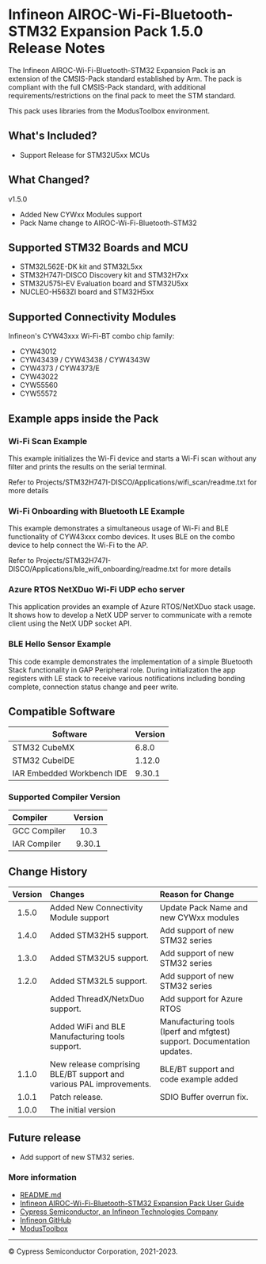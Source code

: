 # Infineon AIROC-Wi-Fi-Bluetooth-STM32 Expansion Pack 1.5.0 Release Notes
The Infineon AIROC-Wi-Fi-Bluetooth-STM32 Expansion Pack is an extension of the CMSIS-Pack standard established by Arm.
The pack is compliant with the full CMSIS-Pack standard, with additional requirements/restrictions
on the final pack to meet the STM standard.

This pack uses libraries from the ModusToolbox environment.

## What's Included?
* Support Release for STM32U5xx MCUs

## What Changed?

 v1.5.0
* Added New CYWxx Modules support
* Pack Name change to AIROC-Wi-Fi-Bluetooth-STM32

## Supported STM32 Boards and MCU
*  STM32L562E-DK kit and STM32L5xx
*  STM32H747I-DISCO Discovery kit and STM32H7xx
*  STM32U575I-EV Evaluation board and STM32U5xx
*  NUCLEO-H563ZI board and STM32H5xx

## Supported Connectivity Modules

Infineon's CYW43xxx Wi-Fi-BT combo chip family:
*  CYW43012
*  CYW43439 / CYW43438 / CYW4343W
*  CYW4373 / CYW4373/E
*  CYW43022
*  CYW55560
*  CYW55572

## Example apps inside the Pack

### Wi-Fi Scan Example
This example initializes the Wi-Fi device and starts a Wi-Fi scan without any filter and prints the
results on the serial terminal.

Refer to Projects/STM32H747I-DISCO/Applications/wifi_scan/readme.txt for more details

### Wi-Fi Onboarding with Bluetooth LE Example
This example demonstrates a simultaneous usage of Wi-Fi and BLE functionality of CYW43xxx combo
devices. It uses BLE on the combo device to help connect the Wi-Fi to the AP.

Refer to Projects/STM32H747I-DISCO/Applications/ble_wifi_onboarding/readme.txt for more details

### Azure RTOS NetXDuo Wi-Fi UDP echo server
This application provides an example of Azure RTOS/NetXDuo stack usage. It shows how to develop a 
NetX UDP server to communicate with a remote client using the NetX UDP socket API.

### BLE Hello Sensor Example
This code example demonstrates the implementation of a simple Bluetooth Stack functionality in GAP
Peripheral role. During initialization the app registers with LE stack to receive various notifications
including bonding complete, connection status change and peer write.

## Compatible Software

|  Software                    | Version   |
| ---------------------------- | --------- |
| STM32 CubeMX                 |  6.8.0    |
| STM32 CubeIDE                |  1.12.0   |
| IAR Embedded Workbench IDE   |  9.30.1   |

### Supported Compiler Version

| Compiler                     | Version |
| :---                         | :----:  |
| GCC Compiler                 | 10.3     |
| IAR Compiler                 | 9.30.1  |


## Change History

| Version | Changes                                                             | Reason for Change                     |
| :----:  | :---                                                                | :----                                 |
| 1.5.0   | Added New Connectivity Module support                               | Update Pack Name and new CYWxx modules      |
| 1.4.0   | Added STM32H5 support.                                              | Add support of new STM32 series       |
| 1.3.0   | Added STM32U5 support.                                              | Add support of new STM32 series       |
| 1.2.0   | Added STM32L5 support.                                              | Add support of new STM32 series       |
|         | Added ThreadX/NetxDuo support.                                      | Add support for Azure RTOS            |
|         | Added WiFi and BLE Manufacturing tools support.                     | Manufacturing tools (Iperf and mfgtest) support. Documentation updates. |
| 1.1.0   | New release comprising BLE/BT support and various PAL improvements. | BLE/BT support and code example added |
| 1.0.1   | Patch release.                                                      | SDIO Buffer overrun fix.              |
| 1.0.0   | The initial version                                                 |                                       |


## Future release

* Add support of new STM32 series.


### More information
* [README.md](./README.md)
* [Infineon AIROC-Wi-Fi-Bluetooth-STM32 Expansion Pack User Guide](./Documentation/InfineonAIROC-Wi-Fi-Bluetooth-STM32ExpansionPack_UserGuide.pdf)
* [Cypress Semiconductor, an Infineon Technologies Company](http://www.infineon.com)
* [Infineon GitHub](https://github.com/Infineon/)
* [ModusToolbox](https://www.infineon.com/cms/en/design-support/tools/sdk/modustoolbox-software/)


-------------------------------------------------------------------------------

© Cypress Semiconductor Corporation, 2021-2023.
